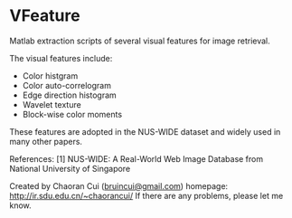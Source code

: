 VFeature
========

Matlab extraction scripts of several visual features for image retrieval.

The visual features include: 

 - Color histgram
 - Color auto-correlogram 
 - Edge direction histogram
 - Wavelet texture
 - Block-wise color moments

These features are adopted in the NUS-WIDE dataset and widely used in many other papers.
 
References:
[1] NUS-WIDE: A Real-World Web Image Database from National University of Singapore

Created by Chaoran Cui (bruincui@gmail.com)
homepage: http://ir.sdu.edu.cn/~chaorancui/
If there are any problems, please let me know.
